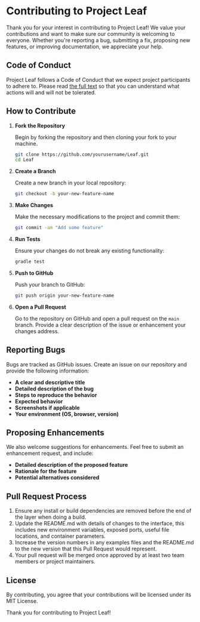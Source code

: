 # Contributing to Project Leaf

Thank you for your interest in contributing to Project Leaf! We value your contributions and want to make sure our community is welcoming to everyone. Whether you're reporting a bug, submitting a fix, proposing new features, or improving documentation, we appreciate your help.

## Code of Conduct

Project Leaf follows a Code of Conduct that we expect project participants to adhere to. Please read [the full text](https://github.com/krkarma777/Leaf/CODE_OF_CONDUCT.md) so that you can understand what actions will and will not be tolerated.

## How to Contribute

1. **Fork the Repository**

   Begin by forking the repository and then cloning your fork to your machine.

   ```bash
   git clone https://github.com/yourusername/Leaf.git
   cd Leaf
   ```

2. **Create a Branch**

   Create a new branch in your local repository:

   ```bash
   git checkout -b your-new-feature-name
   ```

3. **Make Changes**

   Make the necessary modifications to the project and commit them:

   ```bash
   git commit -am "Add some feature"
   ```

4. **Run Tests**

   Ensure your changes do not break any existing functionality:

   ```bash
   gradle test
   ```

5. **Push to GitHub**

   Push your branch to GitHub:

   ```bash
   git push origin your-new-feature-name
   ```

6. **Open a Pull Request**

   Go to the repository on GitHub and open a pull request on the `main` branch. Provide a clear description of the issue or enhancement your changes address.

## Reporting Bugs

Bugs are tracked as GitHub issues. Create an issue on our repository and provide the following information:

- **A clear and descriptive title**
- **Detailed description of the bug**
- **Steps to reproduce the behavior**
- **Expected behavior**
- **Screenshots if applicable**
- **Your environment (OS, browser, version)**

## Proposing Enhancements

We also welcome suggestions for enhancements. Feel free to submit an enhancement request, and include:

- **Detailed description of the proposed feature**
- **Rationale for the feature**
- **Potential alternatives considered**

## Pull Request Process

1. Ensure any install or build dependencies are removed before the end of the layer when doing a build.
2. Update the README.md with details of changes to the interface, this includes new environment variables, exposed ports, useful file locations, and container parameters.
3. Increase the version numbers in any examples files and the README.md to the new version that this Pull Request would represent.
4. Your pull request will be merged once approved by at least two team members or project maintainers.

## License

By contributing, you agree that your contributions will be licensed under its MIT License.

Thank you for contributing to Project Leaf!
